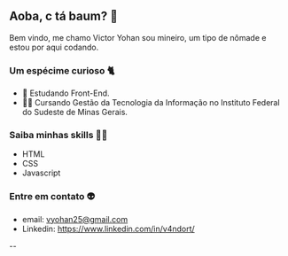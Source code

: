 ## Aoba, c tá baum? 🤙
Bem vindo,
me chamo Victor Yohan sou mineiro, um tipo de nômade e estou por aqui codando.

### Um espécime curioso 🐈
- 🚀 Estudando Front-End.
- 👨‍💻 Cursando Gestão da Tecnologia da Informação no Instituto Federal do Sudeste de Minas Gerais.

### Saiba minhas skills 🐱‍👤
- HTML
- CSS
- Javascript

### Entre em contato 👽
- email: vyohan25@gmail.com
- Linkedin: https://www.linkedin.com/in/v4ndort/ 

--
